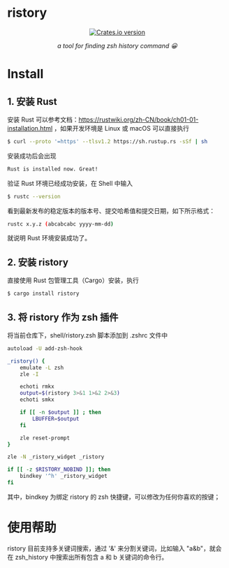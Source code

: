 # ristory

<p align="center">
  <a href="https://crates.io/crates/ristory"
    ><img
      src="https://img.shields.io/crates/v/ristory?style=flat-square"
      alt="Crates.io version"
  /></a>
</p>

<p align="center">
<em> a tool for finding zsh history command 😀 </em>
</p>

# Install
## 1. 安装 Rust
安装 Rust 可以参考文档：https://rustwiki.org/zh-CN/book/ch01-01-installation.html ，如果开发环境是 Linux 或 macOS 可以直接执行
```bash
$ curl --proto '=https' --tlsv1.2 https://sh.rustup.rs -sSf | sh
```
安装成功后会出现
```bash
Rust is installed now. Great!
```
验证 Rust 环境已经成功安装，在 Shell 中输入
```bash
$ rustc --version
```
看到最新发布的稳定版本的版本号、提交哈希值和提交日期，如下所示格式：
```bash
rustc x.y.z (abcabcabc yyyy-mm-dd)
```
就说明 Rust 环境安装成功了。

## 2. 安装 ristory
直接使用 Rust 包管理工具（Cargo）安装，执行
```bash
$ cargo install ristory
```

## 3. 将 ristory 作为 zsh 插件
将当前仓库下，shell/ristory.zsh 脚本添加到 .zshrc 文件中
```bash
autoload -U add-zsh-hook

_ristory() {
	emulate -L zsh
	zle -I

	echoti rmkx
	output=$(ristory 3>&1 1>&2 2>&3)
	echoti smkx

	if [[ -n $output ]] ; then
		LBUFFER=$output
	fi

	zle reset-prompt
}

zle -N _ristory_widget _ristory

if [[ -z $RISTORY_NOBIND ]]; then
	bindkey '^h' _ristory_widget
fi
```
其中，bindkey 为绑定 ristory 的 zsh 快捷键，可以修改为任何你喜欢的按键；

# 使用帮助
ristory 目前支持多关键词搜索，通过 '&' 来分割关键词，比如输入 "a&b"，就会在 zsh_history 中搜索出所有包含 a 和 b 关键词的命令行。

